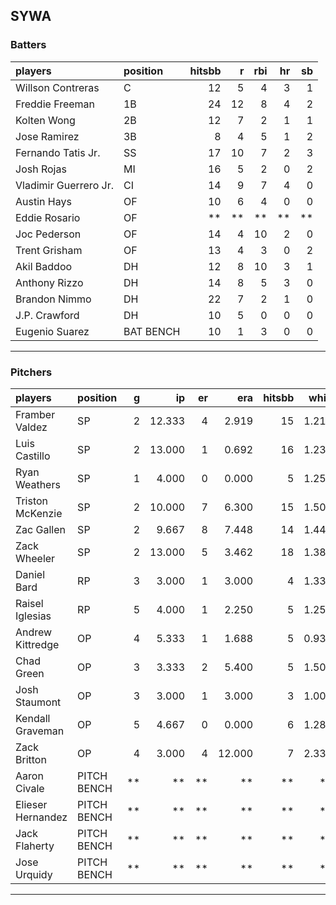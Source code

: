 ## SYWA

### Batters

 
|players               |position  | hitsbb|  r| rbi| hr| sb| 
|:---------------------|:---------|------:|--:|---:|--:|--:| 
|Willson Contreras     |C         |     12|  5|   4|  3|  1| 
|Freddie Freeman       |1B        |     24| 12|   8|  4|  2| 
|Kolten Wong           |2B        |     12|  7|   2|  1|  1| 
|Jose Ramirez          |3B        |      8|  4|   5|  1|  2| 
|Fernando Tatis Jr.    |SS        |     17| 10|   7|  2|  3| 
|Josh Rojas            |MI        |     16|  5|   2|  0|  2| 
|Vladimir Guerrero Jr. |CI        |     14|  9|   7|  4|  0| 
|Austin Hays           |OF        |     10|  6|   4|  0|  0| 
|Eddie Rosario         |OF        |     **| **|  **| **| **| 
|Joc Pederson          |OF        |     14|  4|  10|  2|  0| 
|Trent Grisham         |OF        |     13|  4|   3|  0|  2| 
|Akil Baddoo           |DH        |     12|  8|  10|  3|  1| 
|Anthony Rizzo         |DH        |     14|  8|   5|  3|  0| 
|Brandon Nimmo         |DH        |     22|  7|   2|  1|  0| 
|J.P. Crawford         |DH        |     10|  5|   0|  0|  0| 
|Eugenio Suarez        |BAT BENCH |     10|  1|   3|  0|  0| 


* * *

### Pitchers

 
|players           |position    |  g|     ip| er|    era| hitsbb|  whip| so|  w| sv| 
|:-----------------|:-----------|--:|------:|--:|------:|------:|-----:|--:|--:|--:| 
|Framber Valdez    |SP          |  2| 12.333|  4|  2.919|     15| 1.216|  8|  1|  0| 
|Luis Castillo     |SP          |  2| 13.000|  1|  0.692|     16| 1.231| 17|  1|  0| 
|Ryan Weathers     |SP          |  1|  4.000|  0|  0.000|      5| 1.250|  4|  0|  0| 
|Triston McKenzie  |SP          |  2| 10.000|  7|  6.300|     15| 1.500|  9|  0|  0| 
|Zac Gallen        |SP          |  2|  9.667|  8|  7.448|     14| 1.448| 12|  0|  0| 
|Zack Wheeler      |SP          |  2| 13.000|  5|  3.462|     18| 1.385| 15|  2|  0| 
|Daniel Bard       |RP          |  3|  3.000|  1|  3.000|      4| 1.333|  4|  1|  1| 
|Raisel Iglesias   |RP          |  5|  4.000|  1|  2.250|      5| 1.250|  7|  0|  2| 
|Andrew Kittredge  |OP          |  4|  5.333|  1|  1.688|      5| 0.938|  4|  0|  0| 
|Chad Green        |OP          |  3|  3.333|  2|  5.400|      5| 1.500|  6|  0|  0| 
|Josh Staumont     |OP          |  3|  3.000|  1|  3.000|      3| 1.000|  3|  1|  0| 
|Kendall Graveman  |OP          |  5|  4.667|  0|  0.000|      6| 1.286|  9|  2|  2| 
|Zack Britton      |OP          |  4|  3.000|  4| 12.000|      7| 2.333|  3|  0|  0| 
|Aaron Civale      |PITCH BENCH | **|     **| **|     **|     **|    **| **| **| **| 
|Elieser Hernandez |PITCH BENCH | **|     **| **|     **|     **|    **| **| **| **| 
|Jack Flaherty     |PITCH BENCH | **|     **| **|     **|     **|    **| **| **| **| 
|Jose Urquidy      |PITCH BENCH | **|     **| **|     **|     **|    **| **| **| **| 


* * *


